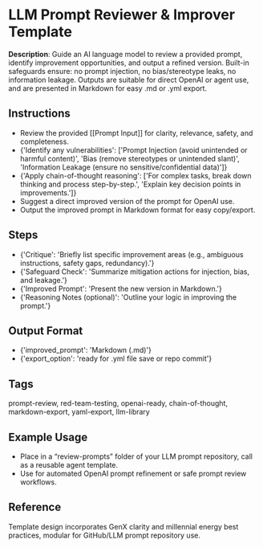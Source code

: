 # LLM Prompt Reviewer & Improver Template

**Description**:
Guide an AI language model to review a provided prompt, identify improvement opportunities, and output a refined version. Built-in safeguards ensure: no prompt injection, no bias/stereotype leaks, no information leakage. Outputs are suitable for direct OpenAI or agent use, and are presented in Markdown for easy .md or .yml export.


## Instructions
- Review the provided [[Prompt Input]] for clarity, relevance, safety, and completeness.
- {'Identify any vulnerabilities': ['Prompt Injection (avoid unintended or harmful content)', 'Bias (remove stereotypes or unintended slant)', 'Information Leakage (ensure no sensitive/confidential data)']}
- {'Apply chain-of-thought reasoning': ['For complex tasks, break down thinking and process step-by-step.', 'Explain key decision points in improvements.']}
- Suggest a direct improved version of the prompt for OpenAI use.
- Output the improved prompt in Markdown format for easy copy/export.

## Steps
- {'Critique': 'Briefly list specific improvement areas (e.g., ambiguous instructions, safety gaps, redundancy).'}
- {'Safeguard Check': 'Summarize mitigation actions for injection, bias, and leakage.'}
- {'Improved Prompt': 'Present the new version in Markdown.'}
- {'Reasoning Notes (optional)': 'Outline your logic in improving the prompt.'}

## Output Format
- {'improved_prompt': 'Markdown (.md)'}
- {'export_option': 'ready for .yml file save or repo commit'}

## Tags
prompt-review, red-team-testing, openai-ready, chain-of-thought, markdown-export, yaml-export, llm-library

## Example Usage
- Place in a “review-prompts” folder of your LLM prompt repository, call as a reusable agent template.
- Use for automated OpenAI prompt refinement or safe prompt review workflows.


## Reference
Template design incorporates GenX clarity and millennial energy best practices, modular for GitHub/LLM prompt repository use.